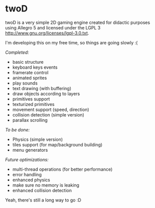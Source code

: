 twoD
====

twoD is a very simple 2D gaming engine created for didactic purposes using
Allegro 5 and licensed under the LGPL 3 <http://www.gnu.org/licenses/lgpl-3.0.txt>.

I'm developing this on my free time, so things are going slowly :(

*Completed:*
- basic structure
- keyboard keys events
- framerate control
- animated sprites
- play sounds
- text drawing (with buffering)
- draw objects according to layers
- primitives support
- texturized primitives
- movement support (speed, direction)
- collision detection (simple version)
- parallax scrolling

*To be done:*
- Physics (simple version)
- tiles support (for map/background building)
- menu generators

*Future optimizations:*
- multi-thread operations (for better performance)
- error handling
- enhanced physics
- make sure no memory is leaking
- enhanced collision detection

Yeah, there's still a long way to go :D


